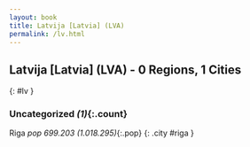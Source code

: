 ```yaml
---
layout: book
title: Latvija [Latvia] (LVA)
permalink: /lv.html
---
```


## Latvija [Latvia] (LVA) - 0 Regions, 1 Cities
{: #lv }





### Uncategorized _(1)_{:.count}


Riga  _pop 699.203 (1.018.295)_{:.pop} {: .city #riga } <br>


 
